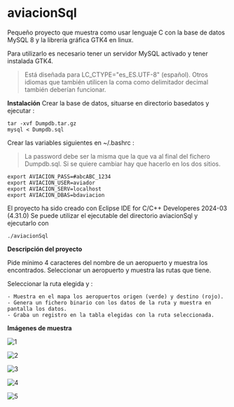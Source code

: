 # aviacionSql

Pequeño proyecto que muestra como usar lenguaje C con la base de datos MySQL 8 y la librería gráfica GTK4 en linux.

Para utilizarlo es necesario tener un servidor MySQL activado y tener instalada GTK4.

> Está diseñada para LC_CTYPE="es_ES.UTF-8" (español). Otros idiomas que también utilicen la coma como delimitador decimal también deberían funcionar.


**Instalación**
Crear la base de datos, situarse en directorio basedatos y ejecutar :

    tar -xvf Dumpdb.tar.gz
    mysql < Dumpdb.sql
    

Crear las variables siguientes en ~/.bashrc :
> La password debe ser la misma que la que va al final del fichero Dumpdb.sql. Si se quiere cambiar hay que hacerlo en los dos sitios.

  ```
  export AVIACION_PASS=#abcABC_1234
  export AVIACION_USER=aviador
  export AVIACION_SERV=localhost
  export AVIACION_DBAS=bdaviacion
  ```

El proyecto ha sido creado con Eclipse IDE for C/C++ Developeres 2024-03 (4.31.0)
Se puede utilizar el ejecutable del directorio aviacionSql y ejecutarlo con

	
	./aviacionSql
	


**Descripción del proyecto**

Pide mínimo 4 caracteres del nombre de un aeropuerto y muestra los encontrados.
Seleccionar un aeropuerto y muestra las rutas que tiene.

Seleccionar la ruta elegida y :

    - Muestra en el mapa los aeropuertos origen (verde) y destino (rojo).
    - Genera un fichero binario con los datos de la ruta y muestra en pantalla los datos.    
    - Graba un registro en la tabla elegidas con la ruta seleccionada.


**Imágenes de muestra**

![1](https://github/aviacionSql/tree/aviacionSql/imagenes/01_inicio.png)

![2](https://github/aviacionSql/tree/aviacionSql/imagenes/02_aeropuerto.png)

![3](https://github/aviacionSql/tree/aviacionSql/imagenes/03_port_seleccionado.png)

![4](https://github/aviacionSql/tree/aviacionSql/imagenes/04_rutas.png)

![5](https://github/aviacionSql/tree/aviacionSql/imagenes/05_ruta_seleccionada.png)
